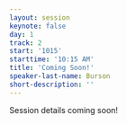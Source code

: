 ```yaml
---
layout: session
keynote: false
day: 1
track: 2
start: '1015'
starttime: '10:15 AM'
title: 'Coming Soon!'
speaker-last-name: Burson
short-description: ''
---
```


Session details coming soon!
